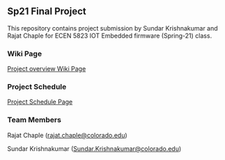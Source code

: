 ## Sp21 Final Project

This repository contains project submission by Sundar Krishnakumar and Rajat Chaple for ECEN 5823 IOT Embedded firmware (Spring-21) class.



### Wiki Page

[Project overview Wiki Page](https://github.com/CU-ECEN-5823/ecen5823-courseproject-rajatchaple/wiki/Project-Overview)



### Project Schedule

[Project Schedule Page](https://github.com/CU-ECEN-5823/ecen5823-courseproject-rajatchaple/wiki/Project-Schedule)  



### Team Members
Rajat Chaple (rajat.chaple@colorado.edu)

Sundar Krishnakumar (Sundar.Krishnakumar@colorado.edu)

